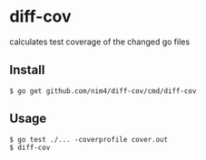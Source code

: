 # diff-cov

calculates test coverage of the changed go files

## Install
```shell script
$ go get github.com/nim4/diff-cov/cmd/diff-cov
```

## Usage
```shell script
$ go test ./... -coverprofile cover.out
$ diff-cov
```